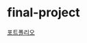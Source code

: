 # final-project
[포트폴리오](https://drive.google.com/file/d/1rY1JrQvHFrc3cNuJacElPO8wmjl0_hm1/view?usp=sharing)
